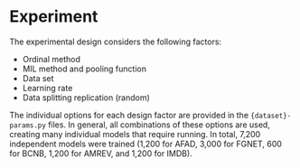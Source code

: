 # Experiment

The experimental design considers the following factors:

* Ordinal method
* MIL method and pooling function 
* Data set
* Learning rate
* Data splitting replication (random)

The individual options for each design factor are provided in the `{dataset}-params.py` files. In general, all combinations of these options are used, creating many individual models that require running. In total, 7,200 independent models were trained (1,200 for AFAD, 3,000 for FGNET, 600 for BCNB, 1,200 for AMREV, and 1,200 for IMDB). 